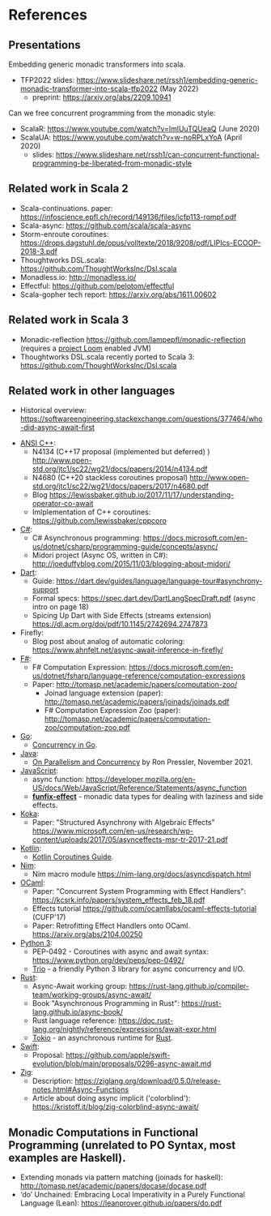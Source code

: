 # References


## Presentations

Embedding generic monadic transformers into scala.

* TFP2022 slides: <https://www.slideshare.net/rssh1/embedding-generic-monadic-transformer-into-scala-tfp2022> (May 2022)
    * preprint: https://arxiv.org/abs/2209.10941

Can we free concurrent programming from the monadic style:

* ScalaR:  <https://www.youtube.com/watch?v=ImlUuTQUeaQ>  (June 2020)
* ScalaUA: <https://www.youtube.com/watch?v=w-noRPLxYoA>  (April 2020)
    * slides: <https://www.slideshare.net/rssh1/can-concurrent-functional-programming-be-liberated-from-monadic-style>

## Related work in Scala 2

- Scala-continuations.  paper:  <https://infoscience.epfl.ch/record/149136/files/icfp113-rompf.pdf>
- Scala-async:   <https://github.com/scala/scala-async>
- Storm-enroute coroutines:  <https://drops.dagstuhl.de/opus/volltexte/2018/9208/pdf/LIPIcs-ECOOP-2018-3.pdf>
- Thoughtworks DSL.scala:  <https://github.com/ThoughtWorksInc/Dsl.scala>
- Monadless.io: <http://monadless.io/>
- Effectful: <https://github.com/pelotom/effectful>
- Scala-gopher tech report: <https://arxiv.org/abs/1611.00602>
   
## Related work in Scala 3
 
 - Monadic-reflection <https://github.com/lampepfl/monadic-reflection>  (requires a [project Loom](https://openjdk.java.net/projects/loom/) enabled JVM)
-  Thoughtworks DSL.scala recently ported to Scala 3:  <https://github.com/ThoughtWorksInc/Dsl.scala> 

## Related work in other languages

- Historical overview: <https://softwareengineering.stackexchange.com/questions/377464/who-did-async-await-first>

<!-- in alphabetic order -->

- [ANSI C++][ansi_cplusplus]:
	- N4134 (C++17 proposal (implemented but deferred) )  <http://www.open-std.org/jtc1/sc22/wg21/docs/papers/2014/n4134.pdf>
	- N4680 (C++20 stackless coroutines proposal)  <http://www.open-std.org/jtc1/sc22/wg21/docs/papers/2017/n4680.pdf>
	- Blog  <https://lewissbaker.github.io/2017/11/17/understanding-operator-co-await>
	- Imlplementation of C++ coroutines:  <https://github.com/lewissbaker/cppcoro>
- [C#](https://docs.microsoft.com/en-us/dotnet/csharp/):
   - C# Asynchronous programming: <https://docs.microsoft.com/en-us/dotnet/csharp/programming-guide/concepts/async/>
   - Midori project (Async OS, written in C#): <http://joeduffyblog.com/2015/11/03/blogging-about-midori/>
- [Dart]:
	- Guide: <https://dart.dev/guides/language/language-tour#asynchrony-support>
	- Formal specs: <https://spec.dart.dev/DartLangSpecDraft.pdf>  (async intro on page 18)
    - Spicing Up Dart with Side Effects (streams extension) <https://dl.acm.org/doi/pdf/10.1145/2742694.2747873>
- Firefly:
	- Blog post about analog of automatic coloring: https://www.ahnfelt.net/async-await-inference-in-firefly/
- [F#][fsharp]:
    - F# Computation Expression: <https://docs.microsoft.com/en-us/dotnet/fsharp/language-reference/computation-expressions>
	- Paper: <http://tomasp.net/academic/papers/computation-zoo/>
        - Joinad language extension (paper): http://tomasp.net/academic/papers/joinads/joinads.pdf
        - F# Computation Expression Zoo (paper): http://tomasp.net/academic/papers/computation-zoo/computation-zoo.pdf
- [Go][golang]:
   - [Concurrency in Go][golang_concurrency].
- [Java]:
  - [On Parallelism and Concurrency][pressler] by Ron Pressler, November 2021.
- [JavaScript](https://developer.mozilla.org/en-US/docs/Web/JavaScript): 
   - async function: <https://developer.mozilla.org/en-US/docs/Web/JavaScript/Reference/Statements/async_function>
   - [**funfix-effect**][funfix-effect] - monadic data types for dealing with laziness and side effects.
- [Koka]:
	- Paper: "Structured Asynchrony with Algebraic Effects" <https://www.microsoft.com/en-us/research/wp-content/uploads/2017/05/asynceffects-msr-tr-2017-21.pdf>
- [Kotlin]:
	- [Kotlin Coroutines Guide][kotlin_coroutines].
- [Nim]:
   - Nim macro module <https://nim-lang.org/docs/asyncdispatch.html>
- [OCaml]:
    - Paper: "Concurrent System Programming with Effect Handlers": <https://kcsrk.info/papers/system_effects_feb_18.pdf>
    - Effects tutorial <https://github.com/ocamllabs/ocaml-effects-tutorial> (CUFP'17)
    - Paper: Retrofitting Effect Handlers onto OCaml. <https://arxiv.org/abs/2104.00250>
- [Python 3][python3]:
   - PEP-0492 - Coroutines with async and await syntax: <https://www.python.org/dev/peps/pep-0492/>
   - [Trio] - a friendly Python 3 library for async concurrency and I/O.
- [Rust]:
	- Async-Await working group: <https://rust-lang.github.io/compiler-team/working-groups/async-await/>
	- Book "Asynchronous Programming in Rust": <https://rust-lang.github.io/async-book/>
	- Rust language reference: <https://doc.rust-lang.org/nightly/reference/expressions/await-expr.html>
   - [Tokio](https://tokio.rs/tokio/tutorial) - an asynchronous runtime for [Rust].
- [Swift]:
	- Proposal: <https://github.com/apple/swift-evolution/blob/main/proposals/0296-async-await.md>
- [Zig]:
	- Description: <https://ziglang.org/download/0.5.0/release-notes.html#Async-Functions>
	- Article about doing async implicit ('colorblind'): <https://kristoff.it/blog/zig-colorblind-async-await/>


## Monadic Computations in Functional Programming (unrelated to PO Syntax, most examples are Haskell).

   - Extending monads via pattern matching (joinads for haskell): <http://tomasp.net/academic/papers/docase/docase.pdf>
   - ‘do’ Unchained: Embracing Local Imperativity in a Purely Functional Language (Lean): <https://leanprover.github.io/papers/do.pdf>
                                                               


<!-- hyperlinks -->

[ansi_cplusplus]: https://isocpp.org/
[dart]: https://dart.dev/codelabs/async-await
[fsharp]: https://fsharp.org/
[funfix-effect]: https://funfix.org/api/effect/
[golang]: https://go.dev/
[golang_concurrency]: https://www.golang-book.com/books/intro/10
[java]: https://docs.oracle.com/javase/specs/
[koka]: https://koka-lang.github.io/
[kotlin]: https://kotlinlang.org/
[kotlin_coroutines]: https://kotlinlang.org/docs/reference/coroutines/coroutines-guide.html
[nim]: https://nim-lang.org/
[ocaml]: https://ocaml.org/
[pressler]: https://inside.java/2021/11/30/on-parallelism-and-concurrency/
[python3]: https://www.python.org/
[rust]: https://trio.readthedocs.io/
[swift]: https://developer.apple.com/swift/
[trio]: https://trio.readthedocs.io/
[zig]: https://ziglang.org/

